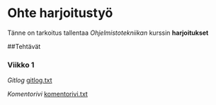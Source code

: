 # Ohte harjoitustyö

Tänne on tarkoitus tallentaa _Ohjelmistotekniikan_ kurssin __harjoitukset__

##Tehtävät

### Viikko 1 
_Gitlog_ [gitlog.txt](https://github.com/ahelkala/ot-harjoitustyo/blob/master/laskarit/viikko1/gitlog.txt) 

_Komentorivi_ [komentorivi.txt](https://github.com/ahelkala/ot-harjoitustyo/blob/master/laskarit/viikko1/komentorivi.txt)
